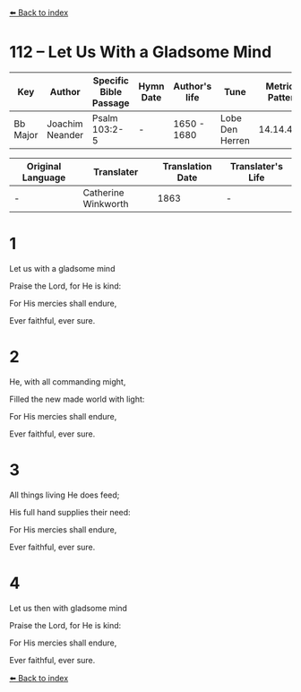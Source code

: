 [⬅️ Back to index](../README.md)

# 112 – Let Us With a Gladsome Mind

Key | Author   | Specific Bible Passage     |Hymn Date |Author's life |Tune |Metrical Pattern   |Composer/Source                                                                                        
-- | --------- | ---------------------------|----------|--------------|-----|-------------------|-------------   
Bb Major  | Joachim Neander      | Psalm 103:2-5 | -  | 1650 - 1680 | Lobe Den Herren | 14.14.4.7.8 | Chorale Book for England, 1863 

Original Language | Translater | Translation Date   | Translater's Life     
----------------- | --------- | --------------------|-------------   
\-  | Catherine Winkworth      | 1863 | -  | 1827 - 1878 



# 1

Let us with a gladsome mind

Praise the Lord, for He is kind:

For His mercies shall endure,

Ever faithful, ever sure.



# 2

He, with all commanding might,

Filled the new made world with light:

For His mercies shall endure,

Ever faithful, ever sure.



# 3

All things living He does feed;

His full hand supplies their need:

For His mercies shall endure,

Ever faithful, ever sure.



# 4

Let us then with gladsome mind

Praise the Lord, for He is kind:

For His mercies shall endure,

Ever faithful, ever sure.

[⬅️ Back to index](../README.md)
